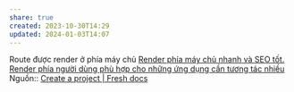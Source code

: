 ```yaml
---
share: true
created: 2023-10-30T14:29
updated: 2024-01-03T14:07
---
```


Route được render ở phía máy chủ
[Render phía máy chủ nhanh và SEO tốt. Render phía người dùng phù hợp cho những ứng dụng cần tương tác nhiều](../../../../Web/Render%20ph%C3%ADa%20m%C3%A1y%20ch%E1%BB%A7%20nhanh%20v%C3%A0%20SEO%20t%E1%BB%91t.%20Render%20ph%C3%ADa%20ng%C6%B0%E1%BB%9Di%20d%C3%B9ng%20ph%C3%B9%20h%E1%BB%A3p%20cho%20nh%E1%BB%AFng%20%E1%BB%A9ng%20d%E1%BB%A5ng%20c%E1%BA%A7n%20t%C6%B0%C6%A1ng%20t%C3%A1c%20nhi%E1%BB%81u.md)
Nguồn:: [Create a project | Fresh docs](https://fresh.deno.dev/docs/getting-started/create-a-project)
